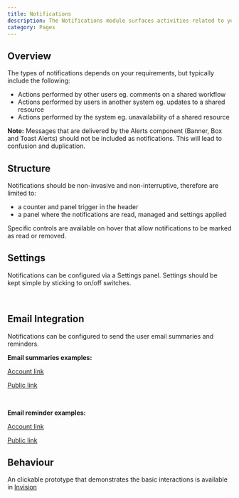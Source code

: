 ```yaml
---
title: Notifications
description: The Notifications module surfaces activities related to your workflow, and can be configured via a Settings panel.
category: Pages
---
```


## Overview
The types of notifications depends on your requirements, but typically include the following:

- Actions performed by other users eg. comments on a shared workflow
- Actions performed by users in another system eg. updates to a shared resource
- Actions performed by the system eg. unavailability of a shared resource

**Note:** Messages that are delivered by the Alerts component (Banner, Box and Toast Alerts) should not be included as notifications. This will lead to confusion and duplication.

## Structure

Notifications should be non-invasive and non-interruptive, therefore are limited to:

- a counter and panel trigger in the header
- a panel where the notifications are read, managed and settings applied

Specific controls are available on hover that allow notifications to be marked as read or removed.


## Settings
Notifications can be configured via a Settings panel. Settings should be kept simple by sticking to on/off switches.

<br>

## Email Integration
Notifications can be configured to send the user email summaries and reminders.

**Email summaries examples:**

[Account link](https://ipreo.invisionapp.com/d/main#/console/18141293/380756505/preview)

[Public link](https://ipreo.invisionapp.com/share/KXT8JYXV7JQ#/380756505_section-Cover-Summary)

<br>

**Email reminder examples:**

[Account link](https://ipreo.invisionapp.com/d/main#/console/18141293/380756899/preview)

[Public link](https://ipreo.invisionapp.com/share/KXT8JYXV7JQ#/380756899_section-Cover-Types)

## Behaviour
An clickable prototype that demonstrates the basic interactions is available in 
[Invision](https://ipreo.invisionapp.com/d/main#/console/18141293/376520046/preview) 
